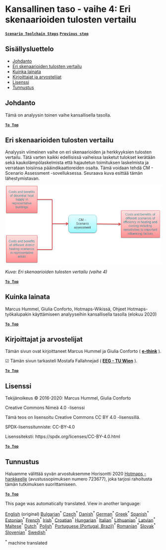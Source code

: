 <h1><a class="anchor" id="national-level---step-4--comparison-of-results-for-different-scenarios" href="#national-level---step-4--comparison-of-results-for-different-scenarios"><i class="fa fa-link"></i></a>Kansallinen taso - vaihe 4: Eri skenaarioiden tulosten vertailu</h1><p> <a href="guide-national-level-comprehensive-assessment-eed#part-iii-analysis-of-the-economic-potential-for-efficiency-in-heating-and-cooling_different-steps"><strong><code>Scenario Toolchain Steps</code></strong></a> <a href="Step-3-Calculation-of-decentral-heat-supply"><strong><code>Previous step</code></strong></a></p><h2><a class="anchor" id="table-of-contents" href="#table-of-contents"><i class="fa fa-link"></i></a> Sisällysluettelo</h2><ul><li> <a href="#introduction">Johdanto</a></li><li> <a href="#comparison-of-results-for-different-scenarios">Eri skenaarioiden tulosten vertailu</a></li><li> <a href="#how-to-cite">Kuinka lainata</a></li><li> <a href="#authors-and-reviewers">Kirjoittajat ja arvostelijat</a></li><li> <a href="#license">Lisenssi</a></li><li> <a href="#acknowledgement">Tunnustus</a></li></ul><h2><a class="anchor" id="introduction" href="#introduction"><i class="fa fa-link"></i></a> Johdanto</h2><p> Tämä on analyysin toinen vaihe kansallisella tasolla.</p><p><ins> <code><strong><a href="#table-of-contents">To Top</a></strong></code></ins></p><h2><a class="anchor" id="comparison-of-results-for-different-scenarios" href="#comparison-of-results-for-different-scenarios"><i class="fa fa-link"></i></a> Eri skenaarioiden tulosten vertailu</h2><p> Analyysin viimeinen vaihe on eri skenaarioiden ja herkkyyksien tulosten vertailu. Tätä varten kaikki edellisissä vaiheissa lasketut tulokset kerätään sekä kaukolämpölaskelmista että hajautetun toimituksen laskelmista ja verrataan toisiinsa pääindikaattoreiden osalta. Tämä voidaan tehdä CM - Scenario Assessment -sovelluksessa. Seuraava kuva esittää tämän lähestymistavan.</p><img alt="" src="../images/Hotmaps_ApproachNational_Step4.png"/><p> <em>Kuva: Eri skenaarioiden tulosten vertailu (vaihe 4)</em></p><p><ins> <code><strong><a href="#table-of-contents">To Top</a></strong></code></ins></p><h2><a class="anchor" id="how-to-cite" href="#how-to-cite"><i class="fa fa-link"></i></a> Kuinka lainata</h2><p> Marcus Hummel, Giulia Conforto, Hotmaps-Wikissä, Ohjeet Hotmaps-työkalupakin käyttämiseen analyyseihin kansallisella tasolla (elokuu 2020)</p><p><ins> <code><strong><a href="#table-of-contents">To Top</a></strong></code></ins></p><h2><a class="anchor" id="authors-and-reviewers" href="#authors-and-reviewers"><i class="fa fa-link"></i></a> Kirjoittajat ja arvostelijat</h2><p> Tämän sivun ovat kirjoittaneet Marcus Hummel ja Giulia Conforto ( <strong><a href="https://e-think.ac.at">e-think</a></strong> ).</p><p> ☑ Tämän sivun tarkasteli Mostafa Fallahnejad ( <strong><a href="https://eeg.tuwien.ac.at/">EEG - TU Wien</a></strong> ).</p><p> <a href="#table-of-contents"><strong><code>To Top</code></strong></a></p><h2><a class="anchor" id="license" href="#license"><i class="fa fa-link"></i></a> Lisenssi</h2><p> Tekijänoikeus © 2016-2020: Marcus Hummel, Giulia Conforto</p><p> Creative Commons Nimeä 4.0 -lisenssi</p><p> Tämä teos on lisensoitu Creative Commons CC BY 4.0 -lisenssillä.</p><p> SPDX-lisenssitunniste: CC-BY-4.0</p><p> Lisenssiteksti: https://spdx.org/licenses/CC-BY-4.0.html</p><p><ins> <code><strong><a href="#table-of-contents">To Top</a></strong></code></ins></p><h2><a class="anchor" id="acknowledgement" href="#acknowledgement"><i class="fa fa-link"></i></a> Tunnustus</h2><p> Haluamme välittää syvän arvostuksemme Horisontti 2020 <a href="https://www.hotmaps-project.eu">Hotmaps -hankkeelle</a> (avustussopimuksen numero 723677), joka tarjosi rahoitusta tämän tutkimuksen suorittamiseen.</p><p><ins> <code><strong><a href="#table-of-contents">To Top</a></strong></code></ins></p>
<!--- THIS IS A SUPER UNIQUE IDENTIFIER -->

This page was automatically translated. View in another language:

[English](../en/Step-4-Comparison-of-results-for-different-scenarios) (original) [Bulgarian](../bg/Step-4-Comparison-of-results-for-different-scenarios)<sup>\*</sup> [Czech](../cs/Step-4-Comparison-of-results-for-different-scenarios)<sup>\*</sup> [Danish](../da/Step-4-Comparison-of-results-for-different-scenarios)<sup>\*</sup> [German](../de/Step-4-Comparison-of-results-for-different-scenarios)<sup>\*</sup> [Greek](../el/Step-4-Comparison-of-results-for-different-scenarios)<sup>\*</sup> [Spanish](../es/Step-4-Comparison-of-results-for-different-scenarios)<sup>\*</sup> [Estonian](../et/Step-4-Comparison-of-results-for-different-scenarios)<sup>\*</sup>  [French](../fr/Step-4-Comparison-of-results-for-different-scenarios)<sup>\*</sup> [Irish](../ga/Step-4-Comparison-of-results-for-different-scenarios)<sup>\*</sup> [Croatian](../hr/Step-4-Comparison-of-results-for-different-scenarios)<sup>\*</sup> [Hungarian](../hu/Step-4-Comparison-of-results-for-different-scenarios)<sup>\*</sup> [Italian](../it/Step-4-Comparison-of-results-for-different-scenarios)<sup>\*</sup> [Lithuanian](../lt/Step-4-Comparison-of-results-for-different-scenarios)<sup>\*</sup> [Latvian](../lv/Step-4-Comparison-of-results-for-different-scenarios)<sup>\*</sup> [Maltese](../mt/Step-4-Comparison-of-results-for-different-scenarios)<sup>\*</sup> [Dutch](../nl/Step-4-Comparison-of-results-for-different-scenarios)<sup>\*</sup> [Polish](../pl/Step-4-Comparison-of-results-for-different-scenarios)<sup>\*</sup> [Portuguese (Portugal, Brazil)](../pt/Step-4-Comparison-of-results-for-different-scenarios)<sup>\*</sup> [Romanian](../ro/Step-4-Comparison-of-results-for-different-scenarios)<sup>\*</sup> [Slovak](../sk/Step-4-Comparison-of-results-for-different-scenarios)<sup>\*</sup> [Slovenian](../sl/Step-4-Comparison-of-results-for-different-scenarios)<sup>\*</sup> [Swedish](../sv/Step-4-Comparison-of-results-for-different-scenarios)<sup>\*</sup> 

<sup>\*</sup> machine translated
